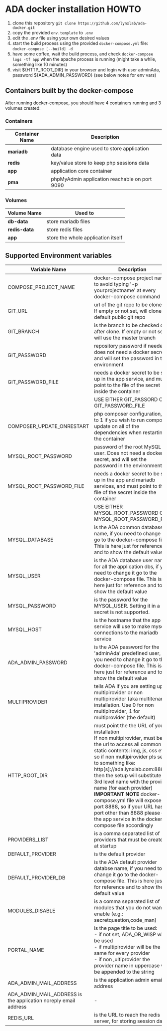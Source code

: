 # ADA docker installation HOWTO

1. clone this repository ```git clone https://github.com/lynxlab/ada-docker.git```
2. copy the provided ```env.template``` to ```.env```
3. edit the .env file using your own desired values
4. start the build process using the provided ```docker-compose.yml``` file: ```docker-compose [--build] -d```
5. have some coffee, wait the build process, and check ```docker-compose logs -tf app``` when the apache process is running (might take a while, something like 10 minutes)
6. visit ${HTTP_ROOT_DIR} in your browser and login with user adminAda, password ${ADA_ADMIN_PASSWORD} (see below notes for env vars)

## Containers built by the docker-compose

After running docker-compose, you should have 4 containers running and 3 volumes created:

### Containers

| Container Name | Description |
|-----|-----|
| **mariadb** | database engine used to store application data |
| **redis** |  key/value store to keep php sessions data |
| **app** |  application core container |
| **pma** | phpMyAdmin application reachable on port 9090 |

### Volumes

| Volume Name | Used to |
|-----|-----|
| **db-data** | store mariadb files |
| **redis-data** | store redis files |
| **app** | store the whole application itself |

## Supported Environment variables

| Variable Name | Description | Default value (if any) | Optional |
| ------------- |----|---|---|
| COMPOSE_PROJECT_NAME | docker-compose project name, to avoid typing '-p yourprojectname' at every docker-compose command | adastack | YES |
| GIT_URL | url of the git repo to be cloned. If empty or not set, will clone the default public git repo | https://github.com/lynxlab/ada.git | NO |
| GIT_BRANCH | is the branch to be checked out after clone. If empty or not set, will use the master branch | master | YES |
| GIT_PASSWORD | repository password if needed. does not need a docker secret, and will set the password in the environment | - | YES |
| GIT_PASSWORD_FILE | needs a docker secret to be set up in the app service, and must point to the file of the secret inside the container | - | YES |
| | USE EITHER GIT_PASSORD OR GIT_PASSWORD_FILE | | |
| COMPOSER_UPDATE_ONRESTART |php composer configuration, set to 1 if you wish to run composer update on all of the dependencies when restarting the container |0 | YES |
| MYSQL_ROOT_PASSWORD | password of the root MySQL user. Does not need a docker secret, and will set the password in the environment | - | NO |
| MYSQL_ROOT_PASSWORD_FILE | needs a docker secret to be set up in the app and mariadb services, and must point to the file of the secret inside the container | - | NO |
| | USE EITHER MYSQL_ROOT_PASSWORD OR MYSQL_ROOT_PASSWORD_FILE | | |
| MYSQL_DATABASE | is the ADA common database name, if you need to change it go to the docker-compose file This is here just for reference and to show the default value | ada_common | NO |
| MYSQL_USER | is the ADA database user name for all the application dbs, if you need to change it go to the docker-compose file. This is here just for reference and to show the default value| ada_DBUSER | NO |
| MYSQL_PASSWORD | is the password for the MYSQL_USER. Setting it in a secret is not supported. | - | NO |
| MYSQL_HOST | is the hostname that the app service will use to make mysql connections to the mariadb service | mariadb | NO |
| ADA_ADMIN_PASSWORD | is the ADA password for the 'adminAda' predefined user, if you need to change it go to the docker-compose file. This is here just for reference and to show the default value | adminada | NO |
| MULTIPROVIDER | tells ADA if you are setting up a multipirovider or non multipirovider (aka multitenant) installation. Use 0 for non multipirovider, 1 for multiprovider (the default) | 1 | YES |
| HTTP_ROOT_DIR | must point the the URL of your installation<br/>If non multipirovider, must be the url to access all common static contents: img, js, css etc. so if non multipirovider pls set it to something like: http[s]://ada.lynxlab.com:8888 then the setup will substitute the 3rd level name with the provider name (for each provider)<br/>**IMPORTANT NOTE** docker-compose.yml file will expose port 8888, so if your URL has a port other than 8888 please edit the app service in the docker-compose file accordingly | - | NO |
| PROVIDERS_LIST | is a comma separated list of providers that must be created at startup | client0, client1 | NO |
| DEFAULT_PROVIDER | is the default provider | client0 | NO |
| DEFAULT_PROVIDER_DB | is the ADA default provider databse name, if you need to change it go to the docker-compose file. This is here just for reference and to show the default value | ${DEFAULT_PROVIDER}_provider | NO |
| MODULES_DISABLE | is a comma separated list of modules that you do not want to enable (e.g.: secretquestion,code_man) | secretquestion,code_man | - | YES |
| PORTAL_NAME | is the page title to be used:<br/>- if not set, ADA_OR_WISP will be used<br/>- if multipirovider will be the same for every provider<br/>- if non ,ultiprovider the provider name in uppercase will be appended to the string | - | YES |
| ADA_ADMIN_MAIL_ADDRESS | is the application admin email address | - | YES |
| ADA_ADMIN_MAIL_ADDRESS is the application noreply email address | - | YES |
| REDIS_URL | is the URL to reach the redis server, for storing session data | tcp://redis:6379 | NO |
